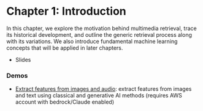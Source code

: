 # Chapter 1: Introduction
In this chapter, we explore the motivation behind multimedia retrieval, trace its historical development, and outline the generic retrieval process along with its variations. We also introduce fundamental machine learning concepts that will be applied in later chapters.

- Slides


### Demos

- [Extract features from images and audio](01-extract-features.ipynb): extract features from images and text using classical and generative AI methods (requires AWS account with bedrock/Claude enabled)



